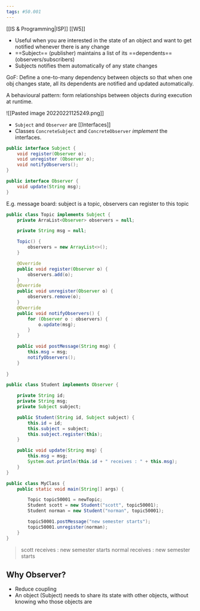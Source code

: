 ```yaml
---
tags: #50.001
---
```

[[IS & Programming|ISP]]
[[W5]]

- Useful when you are interested in the state of an object and want to get notified whenever there is any change
- ==Subject== (publisher) maintains a list of its ==dependents== (observers/subscribers)
- Subjects notifies them automatically of any state changes

GoF: Define a one-to-many dependency between objects so that when one obj changes state, all its dependents are notified and updated automatically.

A behavioural pattern: form relationships between objects during execution at runtime.

![[Pasted image 20220221125249.png]]
- `Subject` and `Observer` are [[Interfaces]]
- Classes `ConcreteSubject` and `ConcreteObserver` *implement* the interfaces.

```java
public interface Subject {
	void register(Observer o);
	void unregister (Observer o);
	void notifyObservers();
}
```
```java
public interface Observer {
	void update(String msg);
}
```
E.g. message board: subject is a topic, observers can register to this topic
```java
public class Topic implements Subject {
	private ArraList<Observer> observers = null;

	private String msg = null;

	Topic() {
		observers = new ArrayList<>();
	}

	@Override
	public void register(Observer o) {
		observers.add(o);
	}
	@Override
	public void unregister(Observer o) {
		observers.remove(o);
	}
	@Override
	public void notifyObservers() {
		for (Observer o : observers) {
			o.update(msg);
		}
	}

	public void postMessage(String msg) {
		this.msg = msg;
		notifyObservers();
	}
	
}
```
```java
public class Student implements Observer {

	private String id;
	private String msg;
	private Subject subject;

	public Student(String id, Subject subject) {
		this.id = id;
		this.subject = subject;
		this.subject.register(this);
	}

	public void update(String msg) {
		this.msg = msg;
		System.out.println(this.id + " receives : " + this.msg);
	}
}
```
```java
public class MyClass {
	public static void main(String[] args) {

		Topic topic50001 = newTopic;
		Student scott = new Student("scott", topic50001);
		Student norman = new Student("norman", topic50001);

		topic50001.postMessage("new semester starts");
		topic50001.unregister(norman);
	}
}
```
> scott receives : new semester starts
> normal receives : new semester starts

## Why Observer?
- Reduce coupling
- An object (Subject) needs to share its state with other objects, without knowing who those objects are